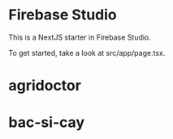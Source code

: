 # Firebase Studio

This is a NextJS starter in Firebase Studio.

To get started, take a look at src/app/page.tsx.
# agridoctor
# bac-si-cay
